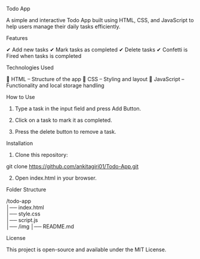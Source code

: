 Todo App

A simple and interactive Todo App built using HTML, CSS, and JavaScript to help users manage their daily tasks efficiently.

Features

✔ Add new tasks
✔ Mark tasks as completed
✔ Delete tasks
✔ Confetti is Fired when tasks is completed

Technologies Used

🔹 HTML – Structure of the app
🔹 CSS – Styling and layout
🔹 JavaScript – Functionality and local storage handling

How to Use

1. Type a task in the input field and press Add Button.

2. Click on a task to mark it as completed.

3. Press the delete button to remove a task.

Installation

1. Clone this repository:

git clone https://github.com/ankitagiri01/Todo-App.git


2. Open index.html in your browser.



Folder Structure

/todo-app  
│── index.html  
│── style.css  
│── script.js  
│── /img 
│── README.md

License

This project is open-source and available under the MIT License.
